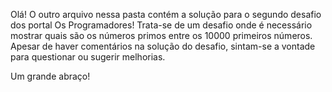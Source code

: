 Olá! O outro arquivo nessa pasta contém a solução para o segundo desafio dos portal Os Programadores!
Trata-se de um desafio onde é necessário mostrar quais são os números primos entre os 10000 primeiros números.
Apesar de haver comentários na solução do desafio, sintam-se a vontade para questionar ou sugerir melhorias.

Um grande abraço!